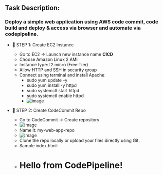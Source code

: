 ## Task Description:

### Deploy a simple web application using AWS code commit, code build and deploy & access via browser and automate via codepipeline.
- 🔹 STEP 1: Create EC2 Instance
    - Go to EC2 → Launch new instance name **CICD**
    - Choose Amazon Linux 2 AMI
    - Instance type: t2.micro (Free Tier)
    - Allow HTTP and SSH in security group
    - Connect using terminal and install Apache:
        - sudo yum update -y
        - sudo yum install -y httpd
        - sudo systemctl start httpd
        - sudo systemctl enable httpd
        - ![image](https://github.com/user-attachments/assets/ee8d0f2f-87e1-4d04-b0ea-6eaf7c9bc9e2)

- 🔹 STEP 2: Create CodeCommit Repo
    - Go to CodeCommit → Create repository
    - ![image](https://github.com/user-attachments/assets/ba1952ae-7d85-4402-8e64-1a749b3ef088)
    - Name it: my-web-app-repo
    - ![image](https://github.com/user-attachments/assets/ff95128d-d441-41fa-bad3-230124cfc88d)
    - Clone the repo locally or upload your files directly using Git.
    - Sample index.html:
    - <!DOCTYPE html>
        <html>
         <head><title>My Web App</title></head>
         <body><h1>Hello from CodePipeline!</h1></body>
       </html>
